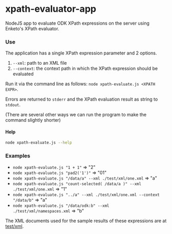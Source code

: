 # xpath-evaluator-app
NodeJS app to evaluate ODK XPath expressions on the server using Enketo's XPath evaluator.

### Use

The application has a single XPath expression parameter and 2 options.

1. `--xml`: path to an XML file 
2. `--context`: the context path in which the XPath expression should be evaluated 

Run it via the command line as follows: `node xpath-evaluate.js <XPATH EXPR>`.

Errors are returned to `stderr` and the XPath evaluation result as string to `stdout`. 

(There are several other ways we can run the program to make the command slightly shorter)

#### Help

```bash
node xpath-evaluate.js --help
```

### Examples 

* `node xpath-evaluate.js "1 + 1"` => "2"
* `node xpath-evaluate.js "pad2('1')"` => "01"
* `node xpath-evaluate.js "/data/a" --xml ./test/xml/one.xml` => "a"
* `node xpath-evaluate.js "count-selected( /data/a )" --xml ./test/xml/one.xml` => "1"
* `node xpath-evaluate.js "../a" --xml ./test/xml/one.xml --context "/data/b"` => "a"
* `node xpath-evaluate.js "/data/odk:b" --xml ./test/xml/namespaces.xml` => "b"

The XML documents used for the sample results of these expressions are at [test/xml](./test/xml/).
